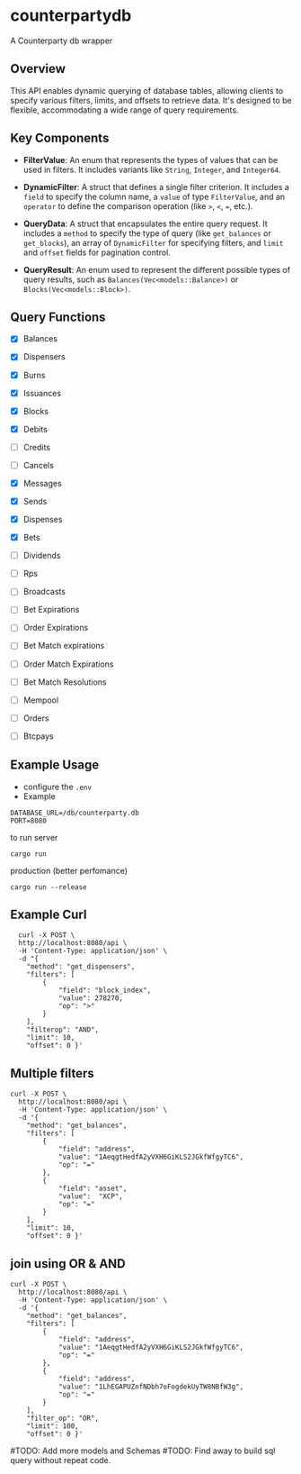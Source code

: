 # counterpartydb
A Counterparty db wrapper

## Overview

This API enables dynamic querying of database tables, allowing clients to specify various filters, limits, and offsets to retrieve data. It's designed to be flexible, accommodating a wide range of query requirements.

## Key Components

- **FilterValue**: An enum that represents the types of values that can be used in filters. It includes variants like `String`, `Integer`, and `Integer64`.

- **DynamicFilter**: A struct that defines a single filter criterion. It includes a `field` to specify the column name, a `value` of type `FilterValue`, and an `operator` to define the comparison operation (like `>`, `<`, `=`, etc.).

- **QueryData**: A struct that encapsulates the entire query request. It includes a `method` to specify the type of query (like `get_balances` or `get_blocks`), an array of `DynamicFilter` for specifying filters, and `limit` and `offset` fields for pagination control.

- **QueryResult**: An enum used to represent the different possible types of query results, such as `Balances(Vec<models::Balance>)` or `Blocks(Vec<models::Block>)`.

## Query Functions

- [x] Balances
- [x] Dispensers
- [x] Burns
- [x] Issuances
- [x] Blocks
- [x] Debits
- [ ] Credits
- [ ] Cancels
- [x] Messages
- [x] Sends
- [x] Dispenses
- [x] Bets
- [ ] Dividends
- [ ] Rps
- [ ] Broadcasts
- [ ] Bet Expirations
- [ ] Order Expirations
- [ ] Bet Match expirations
- [ ] Order Match Expirations
- [ ] Bet Match Resolutions
- [ ] Mempool
- [ ] Orders
- [ ] Btcpays


## Example Usage

- configure the  `.env`
- Example
  
```env
DATABASE_URL=/db/counterparty.db
PORT=8080
```

to run server 
```
cargo run
```
production (better perfomance)
```
cargo run --release
```
## Example Curl 
  
```curl
  curl -X POST \
  http://localhost:8080/api \
  -H 'Content-Type: application/json' \
  -d "{
    "method": "get_dispensers",
    "filters": [
        {
            "field": "block_index",
            "value": 278270,
            "op": ">"
        }
    ],
    "filterop": "AND",
    "limit": 10,
    "offset": 0 }'

```

## Multiple filters

```curl
curl -X POST \
  http://localhost:8080/api \
  -H 'Content-Type: application/json' \
  -d '{
    "method": "get_balances",
    "filters": [
        {
            "field": "address",
            "value": "1AeqgtHedfA2yVXH6GiKLS2JGkfWfgyTC6",
            "op": "="
        },
        {
            "field": "asset",
            "value":  "XCP",
            "op": "="
        }
    ],
    "limit": 10,
    "offset": 0 }'
```
## join using OR & AND
```curl
curl -X POST \
  http://localhost:8080/api \
  -H 'Content-Type: application/json' \
  -d '{
    "method": "get_balances",
    "filters": [
        {
            "field": "address",
            "value": "1AeqgtHedfA2yVXH6GiKLS2JGkfWfgyTC6",
            "op": "="
        },
        {
            "field": "address",
            "value": "1LhEGAPUZnfNDbh7oFogdekUyTW8NBfW3g",
            "op": "="
        }
    ],
    "filter_op": "OR",
    "limit": 100,
    "offset": 0 }'
```
#TODO: Add more models and Schemas
#TODO: Find away to build sql query without repeat code.
